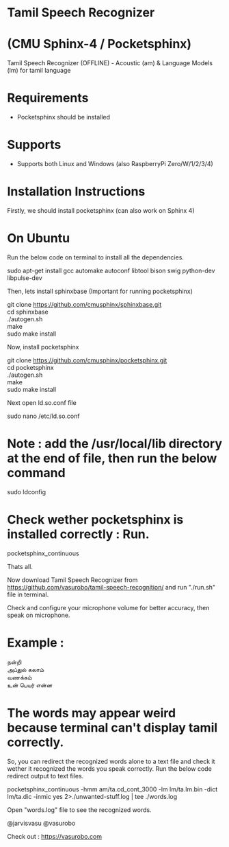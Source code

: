 # Tamil Speech Recognizer
# (CMU Sphinx-4 / Pocketsphinx)
Tamil Speech Recognizer (OFFLINE) - Acoustic (am) & Language Models (lm) for tamil language

# Requirements
* Pocketsphinx should be installed
# Supports
* Supports both Linux and Windows (also RaspberryPi Zero/W/1/2/3/4)

# Installation Instructions

Firstly, we should install pocketsphinx (can also work on Sphinx 4)

# On Ubuntu

Run the below code on terminal to install all the dependencies.

sudo apt-get install gcc automake autoconf libtool bison swig python-dev libpulse-dev

Then, lets install sphinxbase (Important for running pocketsphinx)

git clone https://github.com/cmusphinx/sphinxbase.git  
cd sphinxbase  
./autogen.sh  
make  
sudo make install  


Now, install pocketsphinx  

git clone https://github.com/cmusphinx/pocketsphinx.git  
cd pocketsphinx  
./autogen.sh   
make  
sudo make install  

Next open ld.so.conf file  

sudo nano /etc/ld.so.conf  
# Note : add the /usr/local/lib directory at the end of file, then run the below command  
sudo ldconfig  

# Check wether pocketsphinx is installed correctly : Run.

pocketsphinx_continuous  

Thats all.  

Now download Tamil Speech Recognizer from https://github.com/vasurobo/tamil-speech-recognition/ and run "./run.sh" file in terminal.  


Check and configure your microphone volume for better accuracy, then speak on microphone.

# Example :

நன்றி  
அப்துல் கலாம்  
வணக்கம்  
உன் பெயர் என்ன 

# The words may appear weird because terminal can't display tamil correctly.

So, you can redirect the recognized words alone to a text file and check it wether it recognized the words you speak correctly. Run the below code redirect output to text files.

pocketsphinx_continuous -hmm am/ta.cd_cont_3000 -lm lm/ta.lm.bin -dict lm/ta.dic -inmic yes 2>./unwanted-stuff.log | tee ./words.log

Open "words.log" file to see the recognized words.

@jarvisvasu
@vasurobo

Check out : https://vasurobo.com


